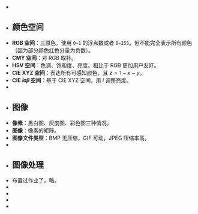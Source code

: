 -
- ## 颜色空间
- **RGB 空间**：三原色，使用 `0~1` 的浮点数或者 `0~255`。但不能完全表示所有颜色（因为部分颜色红色分量为负数）。
- **CMY 空间**：对 RGB 取补。
- **HSV 空间**：色调、饱和度、亮度。相比于 RGB 更加用户友好。
- **CIE XYZ 空间**：表达所有可感知颜色，且 $z = 1 - x - y$。
- **CIE 𝑙𝛼𝛽 空间**：基于 CIE XYZ 空间，用 $l$ 调整亮度。
-
- ## 图像
- **像素**：黑白图、灰度图、彩色图三种情况。
- **图像**：像素的矩阵。
- **图像文件类型**：BMP 无压缩，GIF 可动，JPEG 压缩率高。
-
- ## 图像处理
- 布置过作业了，略。
-
-
-
-